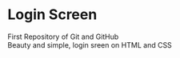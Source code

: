 # Login Screen
 First Repository of Git and GitHub </br>
 Beauty and simple, login sreen on HTML and CSS
